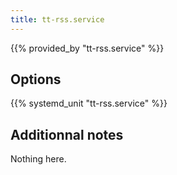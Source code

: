 ```yaml
---
title: tt-rss.service
---
```


{{% provided_by "tt-rss.service" %}}

## Options

{{% systemd_unit "tt-rss.service" %}}

## Additionnal notes

Nothing here.